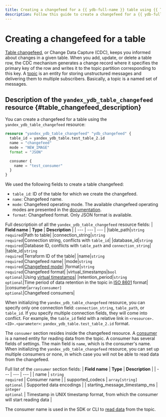 ```yaml
---
title: Creating a changefeed for a {{ ydb-full-name }} table using {{ TF }}
description: Follow this guide to create a changefeed for a {{ ydb-full-name }} table or change its parameters.
---
```


# Creating a changefeed for a table

[Table changefeed](https://ydb.tech/ru/docs/concepts/cdc), or Change Data Capture (CDC), keeps you informed about changes in a given table. When you add, update, or delete a table row, the CDC mechanism generates a change record where it specifies the primary key of the row and writes it to the topic partition corresponding to this key. A [topic](https://ydb.tech/ru/docs/concepts/topic) is an entity for storing unstructured messages and delivering them to multiple subscribers. Basically, a topic is a named set of messages.

## Description of the `yandex_ydb_table_changefeed` resource {#table_changefeed_description}

You can create a changefeed for a table using the `yandex_ydb_table_changefeed` resource:

```tf
resource "yandex_ydb_table_changefeed" "ydb_changefeed" {
  table_id = yandex_ydb_table.test_table_2.id
  name = "changefeed"
  mode = "NEW_IMAGE"
  format = "JSON"

  consumer {
    name = "test_consumer"
  }
}
```

We used the following fields to create a table changefeed:
* `table_id`: ID of the table for which we create the changefeed.
* `name`: Changefeed name.
* `mode`: Changefeed operating mode. The available changefeed operating modes are presented in the [documentation](https://ydb.tech/en/docs/yql/reference/syntax/alter_table#changefeed-options).
* `format`: Changefeed format. Only JSON format is available.

Full descriptioin of all the `yandex_ydb_table_changefeed` resource fields:
| **Field name** | **Type** | **Description** |
| --- | --- | --- |
|table_path|`string`<br>`required`|Path to table|
|connection_string|`string`<br>`required`|Connection string, conflicts with `table_id`|
|database_id|`string`<br>`required`|Database ID, conflicts with `table_path` and `connection_string`|
|table_id|`string`<br>`required`|Terraform ID of the table|
|name|`string`<br>`required`|Changefeed name|
|mode|`string`<br>`required`|[Changefeed mode](https://ydb.tech/en/docs/yql/reference/syntax/alter_table#changefeed-options)|
|format|`string`<br>`required`|Changefeed format|
|virtual_timestamps|`bool`<br>`optional`|Using [virtual timestamps](https://ydb.tech/en/docs/concepts/cdc#virtual-timestamps)|
|retention_period|`string`<br>`optional`|Time period of data retention in the topic in [ISO 8601](https://ru.wikipedia.org/wiki/ISO_8601) format|
|consumer|`array[consumer]`<br>`optional`|Changefeed consumers|

When initializing the `yandex_ydb_table_changefeed` resource, you can specify only one connection field: `connection_string`, `table_path`, or `table_id`. If you specify multiple connection fields, they will come into conflict. For example, the `table_id` field with a relative link in `<resource>.<ID>.<parameter>`: `yandex_ydb_table.test_table_2.id` format.

The `consumer` section resides inside the changefeed resource. A [consumer](https://ydb.tech/en/docs/concepts/topic#consumer) is a named entity for reading data from the topic. A consumer has several fields of settings. The main field is `name`, which is the consumer's name. When initializing the `yandex_ydb_table_changefeed` resource, you can set up multiple consumers or none, in which case you will not be able to read data from the changefeed.

Full list of the `consumer` section fields:
| **Field name** | **Type** | **Description** |
| --- | --- | --- |
| name | `string`<br>`required` | Consumer name |
| supported_codecs | `array[string]`<br>`optional` | Supported data encodings |
| starting_message_timestamp_ms | `integer`<br>`optional` | Timestamp in UNIX timestamp format, from which the consumer will start reading data |

The consumer name is used in the SDK or CLI to [read data](https://ydb.tech/en/docs/best_practices/cdc#read) from the topic.